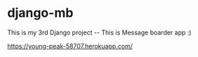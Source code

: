 # django-mb
This is my 3rd Django project -- This is Message boarder app :)


https://young-peak-58707.herokuapp.com/

